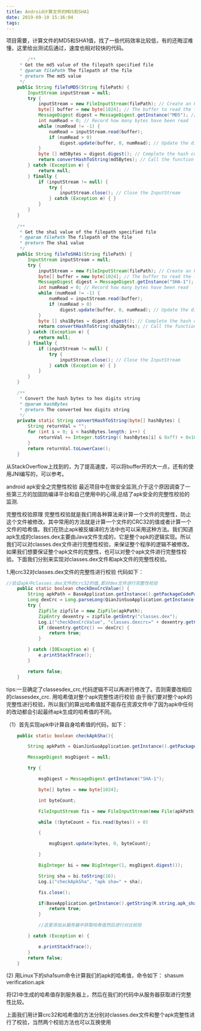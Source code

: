```yaml
---
title: Android计算文件的MD5和SHA1
date: 2019-09-10 15:36:04
tags:
---
```


项目需要，计算文件的MD5和SHA1值，找了一些代码效率比较低，有的还晦涩难懂，这里给出测试后通过，速度也相对较快的代码。

```java
        /**
	 * Get the md5 value of the filepath specified file
	 * @param filePath The filepath of the file
	 * @return The md5 value
	 */
	public String fileToMD5(String filePath) {
	    InputStream inputStream = null;
	    try {
	        inputStream = new FileInputStream(filePath); // Create an FileInputStream instance according to the filepath
	        byte[] buffer = new byte[1024]; // The buffer to read the file
	        MessageDigest digest = MessageDigest.getInstance("MD5"); // Get a MD5 instance
	        int numRead = 0; // Record how many bytes have been read
	        while (numRead != -1) {
	            numRead = inputStream.read(buffer);
	            if (numRead > 0)
	                digest.update(buffer, 0, numRead); // Update the digest
	        }
	        byte [] md5Bytes = digest.digest(); // Complete the hash computing
	        return convertHashToString(md5Bytes); // Call the function to convert to hex digits
	    } catch (Exception e) {
	        return null;
	    } finally {
	        if (inputStream != null) {
	            try {
	                inputStream.close(); // Close the InputStream
	            } catch (Exception e) { }
	        }
	    }
	}
	
	/**
	 * Get the sha1 value of the filepath specified file
	 * @param filePath The filepath of the file
	 * @return The sha1 value
	 */
	public String fileToSHA1(String filePath) {
	    InputStream inputStream = null;
	    try {
	        inputStream = new FileInputStream(filePath); // Create an FileInputStream instance according to the filepath
	        byte[] buffer = new byte[1024]; // The buffer to read the file
	        MessageDigest digest = MessageDigest.getInstance("SHA-1"); // Get a SHA-1 instance
	        int numRead = 0; // Record how many bytes have been read
	        while (numRead != -1) {
	            numRead = inputStream.read(buffer);
	            if (numRead > 0)
	                digest.update(buffer, 0, numRead); // Update the digest
	        }
	        byte [] sha1Bytes = digest.digest(); // Complete the hash computing
	        return convertHashToString(sha1Bytes); // Call the function to convert to hex digits
	    } catch (Exception e) {
	        return null;
	    } finally {
	        if (inputStream != null) {
	            try {
	                inputStream.close(); // Close the InputStream
	            } catch (Exception e) { }
	        }
	    }
	}

	/**
	 * Convert the hash bytes to hex digits string
	 * @param hashBytes
	 * @return The converted hex digits string
	 */
	private static String convertHashToString(byte[] hashBytes) {
		String returnVal = "";
		for (int i = 0; i < hashBytes.length; i++) {
			returnVal += Integer.toString(( hashBytes[i] & 0xff) + 0x100, 16).substring(1);
		}
		return returnVal.toLowerCase();
	}

```    
从StackOverflow上找到的，为了提高速度，可以将buffer开的大一点，还有的使用JNI编写的，可以参考。


android apk安全之完整性校验
最近项目中在做安全监测,介于这个原因调查了一些第三方的加固防编译平台和自己使用中的心得,总结了apk安全的完整性校验的监测.

完整性校验原理
完整性校验就是我们用各种算法来计算一个文件的完整性，防止这个文件被修改。其中常用的方法就是计算一个文件的CRC32的值或者计算一个文件的哈希值。我们在防止apk被反编译的方法中也可以采用这种方法。我们知道apk生成的classes.dex主要由Java文件生成的，它是整个apk的逻辑实现。所以我们可以对classes.dex文件进行完整性校验，来保证整个程序的逻辑不被修改。如果我们想要保证整个apk文件的完整性，也可以对整个apk文件进行完整性校验。下面我们分别来实现对classes.dex文件和apk文件的完整性校验。

1.用crc32对classes.dex文件的完整性进行校验
代码如下：
```java
//验证apk中classes.dex文件的crc32的值,即对dex文件进行完整性校验
    public static boolean checkDexCrcValue() {
        String apkPath = BaseApplication.getInstance().getPackageCodePath();
        Long dexCrc = Long.parseLong(QianJinSuoApplication.getInstance().getString(R.string.classesdex_crc));
        try {
            ZipFile zipfile = new ZipFile(apkPath);
            ZipEntry dexentry = zipfile.getEntry("classes.dex");
            Log.i("checkDexCrcValue", "classes.dexcrc=" + dexentry.getCrc());
            if (dexentry.getCrc() == dexCrc) {
                return true;
            }

        } catch (IOException e) {
            e.printStackTrace();
        }

        return false;
    }
```

tips:一旦确定了classesdex_crc,代码逻辑不可以再进行修改了。否则需要改相应的classesdex_crc.
用哈希值对整个apk完整性进行校验
由于我们要对整个apk的完整性进行校验，所以我们的算出哈希值就不能存在资源文件中了因为apk中任何的改动都会引起最终apk生成的哈希值的不同。

（1）首先实现apk中计算自身哈希值的代码，如下：

```java
    public static boolean checkApkSha(){

        String apkPath = QianJinSuoApplication.getInstance().getPackageCodePath();

        MessageDigest msgDigest = null;

        try {

            msgDigest = MessageDigest.getInstance("SHA-1");

            byte[] bytes = new byte[1024];

            int byteCount;

            FileInputStream fis = new FileInputStream(new File(apkPath));

            while ((byteCount = fis.read(bytes)) > 0)

            {

                msgDigest.update(bytes, 0, byteCount);

            }

            BigInteger bi = new BigInteger(1, msgDigest.digest());

            String sha = bi.toString(16);
            Log.i("checkApkSha", "apk sha=" + sha);

            fis.close();

            if(BaseApplication.getInstance().getString(R.string.apk_sha).equals(sha)){
                return true;
            }

            //这里添加从服务器中获取哈希值然后进行对比校验

        } catch (Exception e) {

            e.printStackTrace();
        }
        return false;
    }
```

(2) 用Linux下的sha1sum命令计算我们的apk的哈希值，命令如下：
shasum verification.apk

将(2)中生成的哈希值存到服务器上，然后在我们的代码中从服务器获取进行完整性比较。

上面我们用计算crc32和哈希值的方法分别对classes.dex文件和整个apk完整性进行了校验，当然两个校验方法也可以互换使用